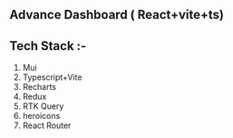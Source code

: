 ## Advance Dashboard ( React+vite+ts)

## Tech Stack :-

1. Mui
2. Typescript+Vite
3. Recharts
4. Redux
5. RTK Query
6. heroicons
7. React Router
